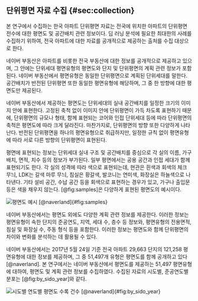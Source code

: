## 단위평면 자료 수집 {#sec:collection}

본 연구에서 수집하는
한국 아파트 단위평면 자료는
전국에 위치한 아파트의 단위평면 전수에 대한
평면도 및 공간배치 관련 정보이다.
딥 러닝 분석에 필요한 최대한의 사례를 수집하기 위하여,
전국 아파트에 대한 자료를 공개적으로 제공하는 출처를 수집 대상으로 한다.

네이버 부동산은 아파트를 비롯한 전국 부동산에 대한 정보를 공개적으로 제공하고 있으며,
그 안에는 단위세대 평면유형의 평면도와 단지 및 단위평면의 계획 관련 정보가 포함된다.
네이버 부동산에서 평면유형은 동일한 단위평면으로 계획된 단위세대를 말한다.
공간배치가 반전된 단위평면 또한 동일한 평면유형에 해당하며,
그 중 한 방향에 대한 평면도만 제공된다.

네이버 부동산에서 제공하는 평면도는
단위세대의 실내 공간배치를
일정한 크기의 이미지 안에 표현한다.
고정된 축척 없이 이미지 안에 단위평면이 가득 차도록 표현하기 때문에,
단위평면의 규모나 형태, 함께 표현되는 코어와 인접 단위세대 등에 따라
단위평면의 축척은 평면도에 따라 크게 달라진다.
마찬가지로, 단위평면의 방향 또한 다양하게 나타난다.
반전된 단위평면을 하나의 평면유형으로 취급하지만,
일정한 규칙 없이
평면유형에 따라 서로 다른 방향의 단위평면이 표현된다.

평면에 표현되는 정보는 단위세대 실내 구조 및 공간배치를 중심으로
각 실의 이름, 가구 배치, 면적, 치수 등의 정보가 부가된다.
일부 평면에서는 공용 공간과 인접 세대가 함께 표현되기도 한다.
각 실의 성격에 따라 색으로 표현되는데,
현관은 흰색과 회색의 체크 무늬, LDK는 갈색 마루 무늬, 침실은 황갈색, 발코니는 연미색, 화장실은 하늘색으로 나타낸다.
기타 설비 공간, 수납 공간 등을 회색으로 표현하는 경우가 있고,
가구나 출입문 등은 색을 채우지 않는다.
[@fig:samples]은 다양하게 표현된 평면도의 예시이다.

![평면도 예시 [@naverland]](floorplan_samples.png){#fig:samples}

네이버 부동산에서는 평면도 외에도 다양한 계획 관련 정보를 제공한다.
이러한 정보는
평면유형이 속한 단지의
준공연도, 지역, 세대 수, 층수 등 정보와,
평면유형의 전용면적, 침실 및 화장실 수, 주동 형식 등을 포함한다.
이러한 정보는 평면도와 함께
단위평면의 차이와 변화를 분석하는 데 활용될 수 있다.

<!-- 수집 실시 -->
네이버 부동산에서는
2017년 5월 24일 기준
전국 아파트 29,663 단지의 121,258 평면유형에 대한 정보를 제공하며,
그 중 51,497개 유형은 평면도를 함께 공개하고 있다 [@naverland].
본 연구에서는
네이버 부동산에서 평면도를 제공하는 51,497 평면유형에 대하여,
평면도 및 계획 관련 정보를 수집하였다.
수집된 자료의 시도별, 준공연도별 분포는 [@fig:by_sido_year]와 같다.

![시도별 연도별 평면도 수록 건수 [@naverland]](floorplans_by_year_sido.png){#fig:by_sido_year}
